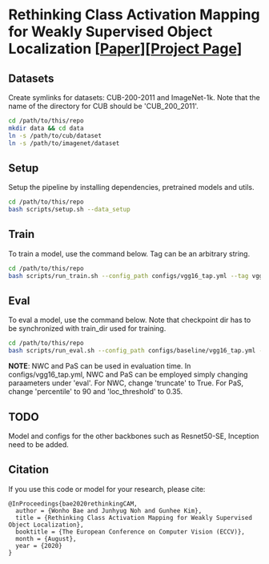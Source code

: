 # Rethinking Class Activation Mapping for Weakly Supervised Object Localization [[Paper](https://www.ecva.net/papers/eccv_2020/papers_ECCV/papers/123600613.pdf)][[Project Page](https://won-bae.github.io/rethinking-cam-wsol/)]


## Datasets
Create symlinks for datasets: CUB-200-2011 and ImageNet-1k.
Note that the name of the directory for CUB should be 'CUB_200_2011'.

```bash
cd /path/to/this/repo
mkdir data && cd data
ln -s /path/to/cub/dataset
ln -s /path/to/imagenet/dataset
```

## Setup
Setup the pipeline by installing dependencies, pretrained models and utils.
```bash
cd /path/to/this/repo
bash scripts/setup.sh --data_setup
```

## Train
To train a model, use the command below. Tag can be an arbitrary string.

```bash
cd /path/to/this/repo
bash scripts/run_train.sh --config_path configs/vgg16_tap.yml --tag vgg16_tap --train_dir /path/to/train/dir
```

## Eval
To eval a model, use the command below. Note that checkpoint dir has to be synchronized with train_dir used for training.

```bash
cd /path/to/this/repo
bash scripts/run_eval.sh --config_path configs/baseline/vgg16_tap.yml --tag vgg16_tap --checkpoint_dir /path/to/checkpoint/dir
```
**NOTE**: NWC and PaS can be used in evaluation time. In configs/vgg16_tap.yml, NWC and PaS can be employed simply changing paraameters under 'eval'. For NWC, change 'truncate' to True. For PaS, change 'percentile' to 90 and 'loc_threshold' to 0.35.

## TODO
Model and configs for the other backbones such as Resnet50-SE, Inception need to be added.


## Citation
If you use this code or model for your research, please cite:

    @InProceedings{bae2020rethinkingCAM,
      author = {Wonho Bae and Junhyug Noh and Gunhee Kim},
      title = {Rethinking Class Activation Mapping for Weakly Supervised Object Localization},
      booktitle = {The European Conference on Computer Vision (ECCV)},
      month = {August},
      year = {2020}
    }

